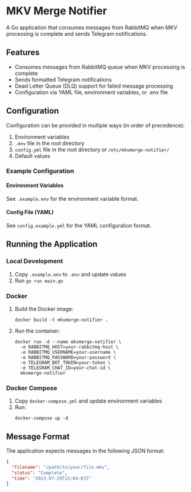 # MKV Merge Notifier

A Go application that consumes messages from RabbitMQ when MKV processing is complete and sends Telegram notifications.

## Features

- Consumes messages from RabbitMQ queue when MKV processing is complete
- Sends formatted Telegram notifications
- Dead Letter Queue (DLQ) support for failed message processing
- Configuration via YAML file, environment variables, or .env file

## Configuration

Configuration can be provided in multiple ways (in order of precedence):
1. Environment variables
2. `.env` file in the root directory
3. `config.yml` file in the root directory or `/etc/mkvmerge-notifier/`
4. Default values

### Example Configuration

#### Environment Variables
See `.example.env` for the environment variable format.

#### Config File (YAML)
See `config.example.yml` for the YAML configuration format.

## Running the Application

### Local Development

1. Copy `.example.env` to `.env` and update values
2. Run `go run main.go`

### Docker

1. Build the Docker image:
   ```
   docker build -t mkvmerge-notifier .
   ```

2. Run the container:
   ```
   docker run -d --name mkvmerge-notifier \
     -e RABBITMQ_HOST=your-rabbitmq-host \
     -e RABBITMQ_USERNAME=your-username \
     -e RABBITMQ_PASSWORD=your-password \
     -e TELEGRAM_BOT_TOKEN=your-token \
     -e TELEGRAM_CHAT_ID=your-chat-id \
     mkvmerge-notifier
   ```

### Docker Compose

1. Copy `docker-compose.yml` and update environment variables
2. Run:
   ```
   docker-compose up -d
   ```

## Message Format

The application expects messages in the following JSON format:

```json
{
  "filename": "/path/to/your/file.mkv",
  "status": "Complete",
  "time": "2023-07-29T15:04:07Z"
}
```
